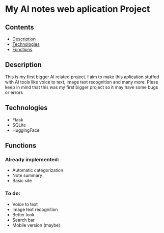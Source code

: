 # My AI notes web aplication Project

## Contents
- [Description](#description)
- [Technologies](#technologies)
- [Functions](#functions)

## Description
This is my first bigger AI related project. I aim to make this aplication stuffed with AI tools like 
voice to text, image text recognition and many more. Plese keep in mind that this was my first bigger
project so it may have some bugs or errors

## Technologies
- Flask
- SQLite
- HuggingFace

## Functions
### Already implemented:
- Automatic categorization
- Note summary
- Basic site
### To do:
- Voice to text
- Image text recognition
- Better look
- Search bar
- Mobile version (maybe)
